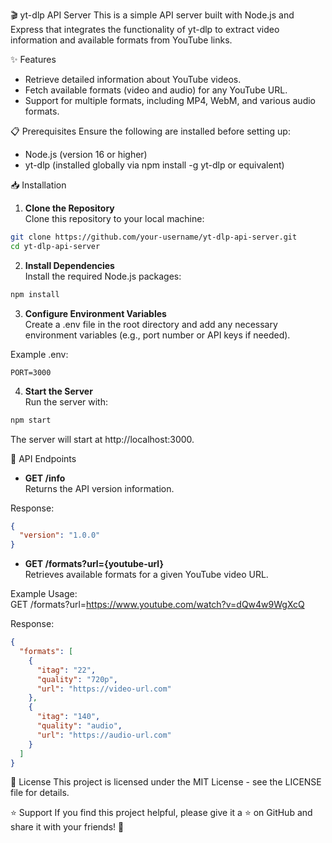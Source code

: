 
🎬 yt-dlp API Server
This is a simple API server built with Node.js and Express that integrates the functionality of yt-dlp to extract video information and available formats from YouTube links.

✨ Features

- Retrieve detailed information about YouTube videos.  
- Fetch available formats (video and audio) for any YouTube URL.  
- Support for multiple formats, including MP4, WebM, and various audio formats.


📋 Prerequisites
Ensure the following are installed before setting up:

- Node.js (version 16 or higher)  
- yt-dlp (installed globally via npm install -g yt-dlp or equivalent)


📥 Installation

1. **Clone the Repository**  
Clone this repository to your local machine:  
```bash
git clone https://github.com/your-username/yt-dlp-api-server.git
cd yt-dlp-api-server
```

2. **Install Dependencies**  
Install the required Node.js packages:  
```bash
npm install
```

3. **Configure Environment Variables**  
Create a .env file in the root directory and add any necessary environment variables (e.g., port number or API keys if needed).

Example .env:
```text
PORT=3000
```

4. **Start the Server**  
Run the server with:  
```bash
npm start
```
The server will start at http://localhost:3000.

🚀 API Endpoints

- **GET /info**  
Returns the API version information.

Response:
```json
{
  "version": "1.0.0"
}
```

- **GET /formats?url={youtube-url}**  
Retrieves available formats for a given YouTube video URL.

Example Usage:  
GET /formats?url=https://www.youtube.com/watch?v=dQw4w9WgXcQ

Response:  
```json
{
  "formats": [
    {
      "itag": "22",
      "quality": "720p",
      "url": "https://video-url.com"
    },
    {
      "itag": "140",
      "quality": "audio",
      "url": "https://audio-url.com"
    }
  ]
}
```

📜 License
This project is licensed under the MIT License - see the LICENSE file for details.

⭐ Support
If you find this project helpful, please give it a ⭐ on GitHub and share it with your friends! 🌟
